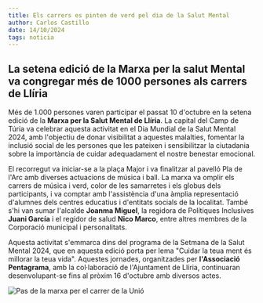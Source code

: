 ```yaml
---
title: Els carrers es pinten de verd pel dia de la Salut Mental
author: Carlos Castillo
date: 14/10/2024
tags: noticia
---
```


## La setena edició de la Marxa per la salut Mental va congregar més de 1000 persones als carrers de Llíria

Més de 1.000 persones varen participar el passat 10 d'octubre en la setena edició de la **Marxa per la Salut Mental de Llíria**. La capital del Camp de Túria va celebrar aquesta activitat en el Dia Mundial de la Salut Mental 2024, amb l'objectiu de donar visibilitat a aquestes malalties, fomentar la inclusió social de les persones que les pateixen i sensibilitzar la ciutadania sobre la importància de cuidar adequadament el nostre benestar emocional.

El recorregut va iniciar-se a la plaça Major i va finalitzar al pavelló Pla de l'Arc amb diverses actuacions de música i ball. La marxa va omplir els carrers de música i verd, color de les samarretes i els globus dels participants, i va comptar amb l'assistència d'una àmplia representació d'alumnes dels centres educatius i d'entitats socials de la localitat. També s'hi van sumar l'alcalde **Joanma Miguel**, la regidora de Polítiques Inclusives **Juani García** i el regidor de salud **Nico Marco**, entre altres membres de la Corporació municipal i personalitats.

Aquesta activitat s'emmarca dins del programa de la Setmana de la Salut Mental 2024, que en aquesta edició porta per lema "Cuidar la teua ment és millorar la teua vida". Aquestes jornades, organitzades per **l'Associació Pentagrama**, amb la col·laboració de l'Ajuntament de Llíria, continuaran desenvolupant-se fins al pròxim 16 d'octubre amb diversos actes.

![Pas de la marxa per el carrer de la Unió](/assets/continguts/recursos/marxasaudmental2024.jpg "La Marxa al seu pas per el carrer de la Unió")